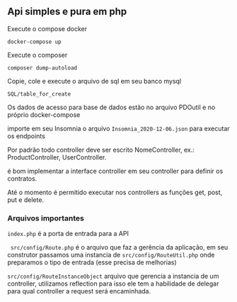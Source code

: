 ## Api simples e pura em php

<p> Execute o compose docker </p>

``` docker-compose up ```

<p> Execute o composer </p>

``` composer dump-autoload ```

<p> Copie, cole e execute o arquivo de sql em seu banco mysql </p>

``` SQL/table_for_create ```

<p> Os dados de acesso para base de dados estão no arquivo PDOutil e no próprio docker-compose </p>

importe em seu Insomnia o arquivo ``` Insomnia_2020-12-06.json ``` para executar os endpoints

<p> Por padrão todo controller deve ser escrito NomeController, ex.: ProductController, UserController. </p>

<p> é bom implementar a interface controller em seu controller para definir os contratos.</p>

<p> Até o momento é permitido executar nos controllers as funções get, post, put e delete.</p>

### Arquivos importantes

``` index.php ``` é a porta de entrada para a API <br>

``` src/config/Route.php``` é o arquivo que faz a gerência da aplicação, em seu construtor passamos uma  instancia de ``` src/config/RouteUtil.php ``` onde preparamos o tipo de entrada (esse precisa de melhorias)

``` src/config/RouteInstanceObject ``` arquivo que gerencia a instancia de um controller, utilizamos reflection para isso ele tem a habilidade de delegar para qual controller a request será encaminhada.

